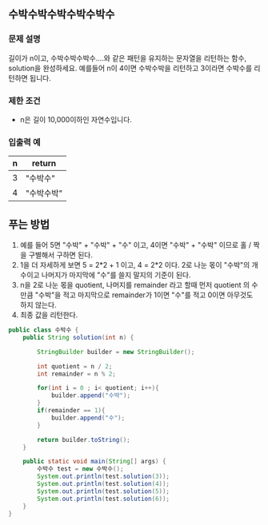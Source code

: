 ## 수박수박수박수박수박수

### 문제 설명 

길이가 n이고, 수박수박수박수....와 같은 패턴을 유지하는 문자열을 리턴하는 함수, solution을 완성하세요. 예를들어 n이 4이면 수박수박을 리턴하고 3이라면 수박수를 리턴하면 됩니다.


### 제한 조건

* n은 길이 10,000이하인 자연수입니다.

### 입출력 예

| n | return  |
|---|---------|
| 3 | "수박수"|
| 4 | "수박수박"|


## 푸는 방법

1.  예를 들어 5면 "수박" + "수박" + "수" 이고, 4이면 "수박" + "수박" 이므로 홀 / 짝 을 구별해서 구하면 된다. 
2. 1을 더 자세하게 보면 5 = 2\*2 + 1 이고, 4 = 2\*2 이다. 2로 나눈 몫이 "수박"의 개수이고 나머지가 마지막에 "수"를 쓸지 말지의 기준이 된다.
3. n을 2로 나눈 몫을 quotient, 나머지를 remainder 라고 할때 먼저 quotient 의 수 만큼 "수박"을 적고 마지막으로 remainder가 1이면 "수"를 적고 0이면 아무것도 하지 않는다. 
4. 최종 값을 리턴한다. 

```java
public class 수박수 {
    public String solution(int n) {

        StringBuilder builder = new StringBuilder();

        int quotient = n / 2;
        int remainder = n % 2;

        for(int i = 0 ; i< quotient; i++){
            builder.append("수박");
        }
        if(remainder == 1){
            builder.append("수");
        }

        return builder.toString();
    }

    public static void main(String[] args) {
        수박수 test = new 수박수();
        System.out.println(test.solution(3));
        System.out.println(test.solution(4));
        System.out.println(test.solution(5));
        System.out.println(test.solution(6));
    }
}
```
